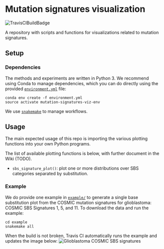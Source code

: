 # Mutation signatures visualization

![TravisCIBuildBadge](https://travis-ci.com/lrgr/mutation-signatures-viz.svg?token=xpopk4qvQzXty9qXHH3S&branch=master)

A repository with scripts and functions for visualizations related to mutation signatures.

## Setup

### Dependencies
The methods and experiments are written in Python 3. We recommend using Conda to manage dependencies, which you can do directly using the provided [`environment.yml`](environment.yml) file:

    conda env create -f environment.yml
    source activate mutation-signatures-viz-env

We use [`snakemake`](https://snakemake.readthedocs.io/en/stable/index.html) to manage workflows.

## Usage
The main expected usage of this repo is importing the various plotting functions into your own Python programs.

The list of available plotting functions is below, with further document in the Wiki (TODO).
* `sbs_signature_plot()`: plot one or more distributions over SBS categories separated by substitution.

### Example

We do provide one example in [`example/`](example/) to generate a single base substitution plot from the COSMIC mutation signatures for glioblastoma: COSMIC SBS Signatures 1, 5, and 11. To download the data and run the example:

    cd example
    snakemake all

When the build is not broken, Travis CI automatically runs the example and updates the image below:
![Glioblastoma COSMIC SBS signatures](http://mutation-signatures-viz.lrgr.io/Glioblastoma-COSMIC-signatures.png)
